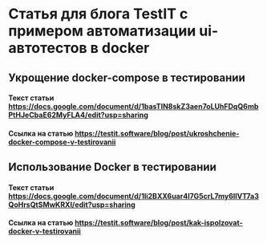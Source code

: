 # Статья для блога TestIT с примером автоматизации ui-автотестов в docker

## Укрощение docker-compose в тестировании

#### Текст статьи https://docs.google.com/document/d/1basTIN8skZ3aen7oLUhFDqQ6mbPtHJeCbaE62MyFLA4/edit?usp=sharing

#### Ссылка на статью https://testit.software/blog/post/ukroshchenie-docker-compose-v-testirovanii

## Использование Docker в тестировании

#### Текст статьи https://docs.google.com/document/d/1li2BXX6uar4l7G5crL7my6IlVT7a3QoHrsQtSMwKRXI/edit?usp=sharing

#### Ссылка на статью https://testit.software/blog/post/kak-ispolzovat-docker-v-testirovanii
